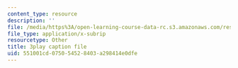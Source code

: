 ```yaml
---
content_type: resource
description: ''
file: /media/https%3A/open-learning-course-data-rc.s3.amazonaws.com/res-6-012-introduction-to-probability-spring-2018/551001cd075054528403a298414e0dfe_jOC4ATKBWlI.vtt
file_type: application/x-subrip
resourcetype: Other
title: 3play caption file
uid: 551001cd-0750-5452-8403-a298414e0dfe
---
```

